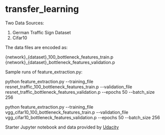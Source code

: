 # transfer_learning

Two Data Sources: <br>
1) German Traffic Sign Dataset <br>
2) Cifar10 

The data files are encoded as: 

{network}\_{dataset}\_100\_bottleneck\_features\_train.p <br>
{network}\_{dataset}\_bottleneck\_features\_validation.p <br>

Sample runs of feature\_extraction.py:

python feature\_extraction.py --training\_file resnet\_traffic\_100\_bottleneck\_features\_train.p --validation\_file resnet\_traffic\_bottleneck\_features\_validation.p  --epochs 50 --batch\_size 256

python feature\_extraction.py --training\_file vgg\_cifar10\_100\_bottleneck\_features\_train.p --validation\_file vgg\_cifar10\_bottleneck\_features\_validation.p  --epochs 50 --batch\_size 256

Starter Jupyter notebook and data provided by [Udacity](https://github.com/udacity/CarND-Transfer-Learning-Lab) 

